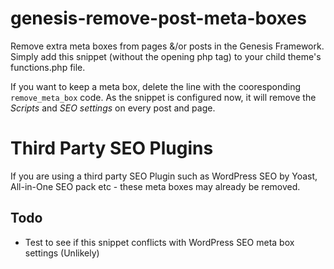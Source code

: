 # genesis-remove-post-meta-boxes
Remove extra meta boxes from pages &amp;/or posts in the Genesis Framework.
Simply add this snippet (without the opening php tag) to your child theme's functions.php file.

If you want to keep a meta box, delete the line with the cooresponding `remove_meta_box` code.
As the snippet is configured now, it will remove the *Scripts* and *SEO settings* on every post and page. 

# Third Party SEO Plugins
If you are using a third party SEO Plugin such as WordPress SEO by Yoast, All-in-One SEO pack etc - these meta boxes may already be removed. 

## Todo
- Test to see if this snippet conflicts with WordPress SEO meta box settings (Unlikely)
